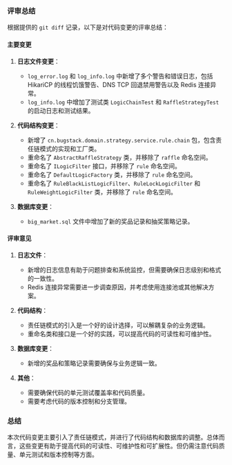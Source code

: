 ### 评审总结

根据提供的 `git diff` 记录，以下是对代码变更的评审总结：

#### 主要变更

1. **日志文件变更**：
   - `log_error.log` 和 `log_info.log` 中新增了多个警告和错误日志，包括 HikariCP 的线程饥饿警告、DNS TCP 回退禁用警告以及 Redis 连接异常。
   - `log_info.log` 中增加了测试类 `LogicChainTest` 和 `RaffleStrategyTest` 的启动日志和测试结果。

2. **代码结构变更**：
   - 新增了 `cn.bugstack.domain.strategy.service.rule.chain` 包，包含责任链模式的实现和工厂类。
   - 重命名了 `AbstractRaffleStrategy` 类，并移除了 `raffle` 命名空间。
   - 重命名了 `ILogicFilter` 接口，并移除了 `rule` 命名空间。
   - 重命名了 `DefaultLogicFactory` 类，并移除了 `rule` 命名空间。
   - 重命名了 `RuleBlackListLogicFilter`、`RuleLockLogicFilter` 和 `RuleWeightLogicFilter` 类，并移除了 `rule` 命名空间。

3. **数据库变更**：
   - `big_market.sql` 文件中增加了新的奖品记录和抽奖策略记录。

#### 评审意见

1. **日志文件**：
   - 新增的日志信息有助于问题排查和系统监控，但需要确保日志级别和格式的一致性。
   - Redis 连接异常需要进一步调查原因，并考虑使用连接池或其他解决方案。

2. **代码结构**：
   - 责任链模式的引入是一个好的设计选择，可以解耦复杂的业务逻辑。
   - 重命名类和接口是一个好的实践，可以提高代码的可读性和可维护性。

3. **数据库变更**：
   - 新增的奖品和策略记录需要确保与业务逻辑一致。

4. **其他**：
   - 需要确保代码的单元测试覆盖率和代码质量。
   - 需要考虑代码的版本控制和分支管理。

### 总结

本次代码变更主要引入了责任链模式，并进行了代码结构和数据库的调整。总体而言，这些变更有助于提高代码的可读性、可维护性和可扩展性。但仍需注意代码质量、单元测试和版本控制等方面。
